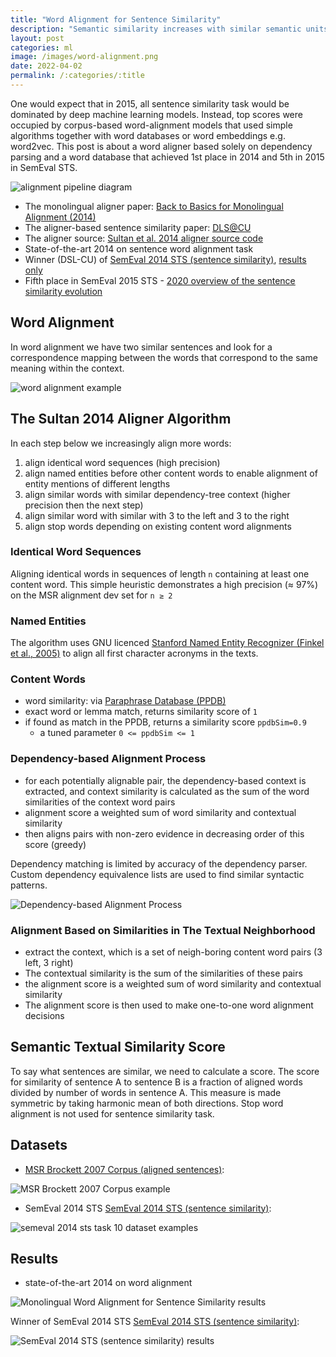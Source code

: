 ```yaml
---
title: "Word Alignment for Sentence Similarity"
description: "Semantic similarity increases with similar semantic units of similar semantic contexts in the word alignment."
layout: post
categories: ml
image: /images/word-alignment.png 
date: 2022-04-02
permalink: /:categories/:title
---
```


One would expect that in 2015, all sentence similarity task would be dominated by deep machine learning models.
Instead, top scores were occupied by corpus-based word-alignment models that used  simple algorithms together with word databases or word embeddings e.g. word2vec.
This post is about a word aligner based solely on dependency parsing and a word database that achieved 1st place in 2014 and 5th in 2015 in SemEval STS.

![alignment pipeline diagram](/images/word-alignment.png)

- The monolingual aligner paper: [Back to Basics for Monolingual Alignment (2014)](https://aclanthology.org/Q14-1018.pdf)
- The aligner-based sentence similarity paper: [DLS@CU](https://aclanthology.org/S14-2039.pdf)
- The aligner source: [Sultan et al. 2014 aligner source code](https://github.com/ma-sultan/monolingual-word-aligner)
- State-of-the-art 2014 on sentence word alignment task
- Winner (DSL-CU) of [SemEval 2014 STS (sentence similarity)](https://aclanthology.org/S14-2010.pdf), [results only](https://alt.qcri.org/semeval2014/task10/index.php?id=results)
- Fifth place in SemEval 2015 STS - [2020 overview of the sentence similarity evolution](https://arxiv.org/pdf/2004.13820.pdf)


## Word Alignment
In word alignment we have two similar sentences and look for a correspondence mapping between the words that correspond to the same meaning within the context.

![word alignment example](/images/dataset-MSR-Brockett-2007.png)
 
## The Sultan 2014 Aligner Algorithm
In each step below we increasingly align more words: 
1. align identical word sequences (high precision)
1. align named entities before other content words to enable alignment of entity mentions of different lengths
1. align similar words with similar dependency-tree context (higher precision then the next step)
1. align similar word with similar with 3 to the left and 3 to the right
1. align stop words depending on existing content word alignments


### Identical Word Sequences
Aligning identical words in sequences of length `n` containing at least one content word.
This simple heuristic demonstrates a high precision (≈ 97%) on the MSR alignment dev set for `n ≥ 2`

### Named Entities
The algorithm uses GNU licenced [Stanford Named Entity Recognizer (Finkel et al., 2005)](https://nlp.stanford.edu/software/CRF-NER.html) to align all first character acronyms in the texts.

### Content Words
- word similarity: via [Paraphrase Database (PPDB)](https://aclanthology.org/P15-2070.pdf)
- exact word or lemma match, returns similarity score of `1`
- if found as match in the PPDB, returns a similarity score `ppdbSim=0.9`
  - a tuned parameter `0 <= ppdbSim <= 1`

### Dependency-based Alignment Process
- for each potentially alignable pair, the dependency-based context is extracted, and context similarity is calculated as the sum of the word similarities of the context word pairs
- alignment score a weighted sum of word similarity and contextual similarity
- then aligns pairs with non-zero evidence in decreasing order of this score (greedy)

Dependency matching is limited by accuracy of the dependency parser.
Custom dependency equivalence lists are used to find similar syntactic patterns.

![Dependency-based Alignment Process](/images/syntactic-dependencies-for-similarity.png)


### Alignment Based on Similarities in The Textual Neighborhood
- extract the context, which is a set of neigh-boring content word pairs (3 left, 3 right)
- The contextual similarity is the sum of the similarities of these pairs
- the alignment score is a weighted sum of word similarity and contextual similarity
- The alignment score is then used to make one-to-one word alignment decisions

## Semantic Textual Similarity Score
To say what sentences are similar, we need to calculate a score.
The score for similarity of sentence A to sentence B is a fraction of aligned words divided by number of words in sentence A.
This measure is made symmetric by taking harmonic mean of both directions.
Stop word alignment is not used for sentence similarity task.

## Datasets

- [MSR Brockett 2007 Corpus (aligned sentences)](https://www.microsoft.com/en-us/research/wp-content/uploads/2016/02/tr-2007-77.pdf):
 
![MSR Brockett 2007 Corpus example](/images/dataset-MSR-Brockett-2007.png)

- SemEval 2014 STS [SemEval 2014 STS (sentence similarity)](https://aclanthology.org/S14-2010.pdf):
 
![semeval 2014 sts task 10 dataset examples](../images/semeval-2014-sts-task-10-dataset-examples.png)

## Results
- state-of-the-art 2014 on word alignment
 
![Monolingual Word Alignment for Sentence Similarity results](/images/word-alignment-for-sentence-similarity-results.png)


Winner of SemEval 2014 STS [SemEval 2014 STS (sentence similarity)](https://aclanthology.org/S14-2010.pdf):

![SemEval 2014 STS (sentence similarity) results](../images/semeval-2014-sts-results.png)

